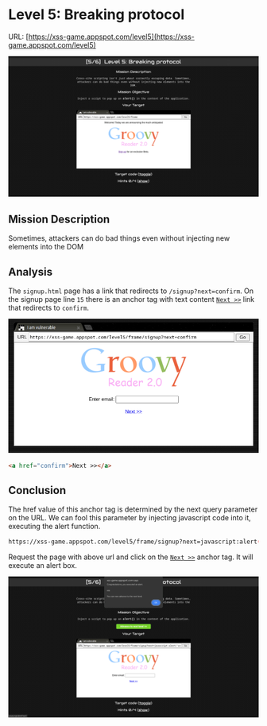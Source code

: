 # Level 5: Breaking protocol

URL: [https://xss-game.appspot.com/level5](https://xss-game.appspot.com/level5)

![Xss Game Appspot Level 5 Image](img/level-5.png)

## Mission Description

Sometimes, attackers can do bad things even without injecting new elements into the DOM

## Analysis

The `signup.html` page has a link that redirects to `/signup?next=confirm`. On the signup page line `15` there is an anchor tag with text content <ins>`Next >>`</ins> link that redirects to `confirm`.

![Xss Game Appspot Level 5 Url](img/level-5-url.png)

```html
<a href="confirm">Next >></a>
```

## Conclusion

The href value of this anchor tag is determined by the next query parameter on the URL. We can fool this parameter by injecting javascript code into it, executing the alert function.

```bash
https://xss-game.appspot.com/level5/frame/signup?next=javascript:alert('xss')
```

Request the page with above url and click on the <ins>`Next >>`</ins> anchor tag. It will execute an alert box.

![Xss Game Appspot Level 5 Solved](img/level-5-solved.png)